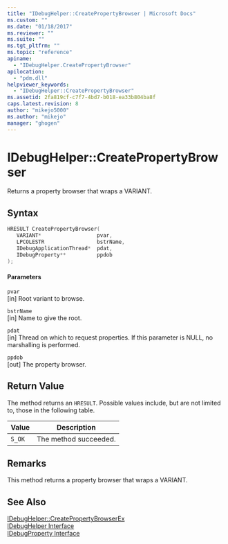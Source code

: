 ```yaml
---
title: "IDebugHelper::CreatePropertyBrowser | Microsoft Docs"
ms.custom: ""
ms.date: "01/18/2017"
ms.reviewer: ""
ms.suite: ""
ms.tgt_pltfrm: ""
ms.topic: "reference"
apiname: 
  - "IDebugHelper.CreatePropertyBrowser"
apilocation: 
  - "pdm.dll"
helpviewer_keywords: 
  - "IDebugHelper::CreatePropertyBrowser"
ms.assetid: 2fa819cf-c7f7-4bd7-b018-ea33b804ba8f
caps.latest.revision: 8
author: "mikejo5000"
ms.author: "mikejo"
manager: "ghogen"
---
```

# IDebugHelper::CreatePropertyBrowser
Returns a property browser that wraps a VARIANT.  
  
## Syntax  
  
```cpp
HRESULT CreatePropertyBrowser(  
   VARIANT*                  pvar,  
   LPCOLESTR                 bstrName,  
   IDebugApplicationThread*  pdat,  
   IDebugProperty**          ppdob  
);  
```  
  
#### Parameters  
 `pvar`  
 [in] Root variant to browse.  
  
 `bstrName`  
 [in] Name to give the root.  
  
 `pdat`  
 [in] Thread on which to request properties. If this parameter is NULL, no marshalling is performed.  
  
 `ppdob`  
 [out] The property browser.  
  
## Return Value  
 The method returns an `HRESULT`. Possible values include, but are not limited to, those in the following table.  
  
|Value|Description|  
|-----------|-----------------|  
|`S_OK`|The method succeeded.|  
  
## Remarks  
 This method returns a property browser that wraps a VARIANT.  
  
## See Also  
 [IDebugHelper::CreatePropertyBrowserEx](../../winscript/reference/idebughelper-createpropertybrowserex.md)   
 [IDebugHelper Interface](../../winscript/reference/idebughelper-interface.md)   
 [IDebugProperty Interface](../../winscript/reference/idebugproperty-interface.md)